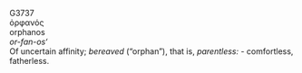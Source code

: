 <body>
  <p>G3737<br>  ὀρφανός  <br> orphanos  <br><i>or-fan-os‘ </i><br>Of uncertain affinity; <i>bereaved</i> (“orphan”), that is, <i>parentless:</i> - comfortless, fatherless.<br></p>
 </body>